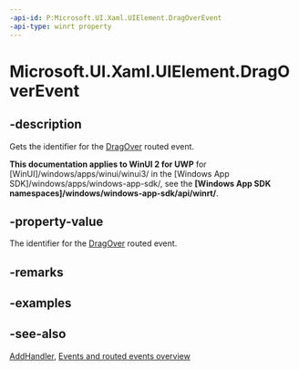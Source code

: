 ```yaml
---
-api-id: P:Microsoft.UI.Xaml.UIElement.DragOverEvent
-api-type: winrt property
---
```


<!-- Property syntax
public Windows.UI.Xaml.RoutedEvent DragOverEvent { get; }
-->

# Microsoft.UI.Xaml.UIElement.DragOverEvent

## -description
Gets the identifier for the [DragOver](uielement_dragover.md) routed event.

**This documentation applies to WinUI 2 for UWP** for [WinUI]/windows/apps/winui/winui3/ in the [Windows App SDK]/windows/apps/windows-app-sdk/, see the **[Windows App SDK namespaces]/windows/windows-app-sdk/api/winrt/**.

## -property-value
The identifier for the [DragOver](uielement_dragover.md) routed event.

## -remarks

## -examples

## -see-also
[AddHandler](uielement_addhandler_1350394113.md), [Events and routed events overview](/windows/uwp/xaml-platform/events-and-routed-events-overview)
